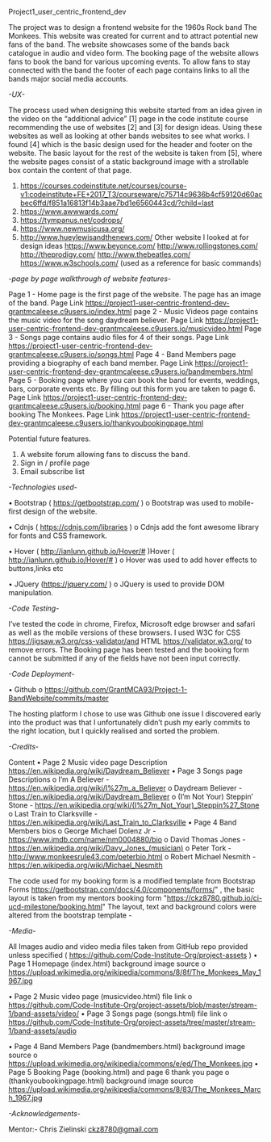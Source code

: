 Project1_user_centric_frontend_dev

The project was to design a frontend website for the 1960s Rock band The Monkees.  This website was created for current and to attract potential new fans of the band. The website showcases some of the bands back catalogue in audio and video form. The booking page of the website allows fans to book the band for various upcoming events. To allow fans to stay connected with the band the footer of each page contains links to all the bands major social media accounts.

*-UX-*

The process used when designing this website started from an idea given in the video on the “additional advice” [1] page in the code institute course recommending the use of websites [2] and [3] for design ideas. Using these websites as well as looking at other bands websites to see what works. I found [4] which is the basic design used for the header and footer on the website. The basic layout for the rest of the website is taken from [5], where the website pages consist of a static background image with a strollable box contain the content of that page. 
1.	https://courses.codeinstitute.net/courses/course-v1:codeinstitute+FE+2017_T3/courseware/c75714c9636b4cf59120d60acbec6ffd/f851a16813f14b3aae7bd1e6560443cd/?child=last
2.	https://www.awwwards.com/
3.	https://tympanus.net/codrops/
4.	https://www.newmusicusa.org/
5.	http://www.hueylewisandthenews.com/
Other website I looked at for design ideas
https://www.beyonce.com/
http://www.rollingstones.com/
http://theprodigy.com/
http://www.thebeatles.com/
https://www.w3schools.com/ (used as a reference for basic commands) 


*-page by page walkthrough of website features-*

Page 1 - Home page is the first page of the website. The page has an image of the band. Page Link https://project1-user-centric-frontend-dev-grantmcaleese.c9users.io/index.html
page 2 - Music Videos page contains the music video for the song daydream believer. Page Link https://project1-user-centric-frontend-dev-grantmcaleese.c9users.io/musicvideo.html
Page 3 - Songs page contains audio files for 4 of their songs. Page Link https://project1-user-centric-frontend-dev-grantmcaleese.c9users.io/songs.html
Page 4 - Band Members page providing a biography of each band member. Page Link https://project1-user-centric-frontend-dev-grantmcaleese.c9users.io/bandmembers.html
Page 5 - Booking page where you can book the band for events, weddings, bars, corporate events etc. By filling out this form you are taken to page 6. Page Link https://project1-user-centric-frontend-dev-grantmcaleese.c9users.io/booking.html
page 6 - Thank you page after booking The Monkees. Page Link https://project1-user-centric-frontend-dev-grantmcaleese.c9users.io/thankyoubookingpage.html

Potential future features.
1. A website forum allowing fans to discuss the band.
2. Sign in / profile page
3. Email subscribe list


*-Technologies used-*

•	Bootstrap ( https://getbootstrap.com/ )
o	Bootstrap was used to mobile-first design of the website.

•	Cdnjs ( https://cdnjs.com/libraries )
o	Cdnjs add the font awesome library for fonts and CSS framework.

•	Hover ( http://ianlunn.github.io/Hover/# )Hover ( http://ianlunn.github.io/Hover/# )
o	Hover was used to add hover effects to buttons,links etc

•	JQuery (https://jquery.com/ )
o	JQuery is used to provide DOM manipulation.


*-Code Testing-*

I’ve tested the code in chrome, Firefox, Microsoft edge browser and safari as well as the mobile versions of these browsers.
I used W3C for CSS https://jigsaw.w3.org/css-validator/and HTML https://validator.w3.org/ to remove errors.
The Booking page has been tested and the booking form cannot be submitted if any of the fields have not been input correctly.


*-Code Deployment-*

•	Github 
o	https://github.com/GrantMCA93/Project-1-BandWebsite/commits/master

The hosting platform I chose to use was Github
one issue I discovered early into the product was that I unfortunately didn’t push my early commits to the right location, but I quickly realised and sorted the problem.


*-Credits-*

Content
•	Page 2 Music video page Description https://en.wikipedia.org/wiki/Daydream_Believer
•	Page 3 Songs page Descriptions 
o	I’m A Believer - https://en.wikipedia.org/wiki/I%27m_a_Believer
o	Daydream Believer - https://en.wikipedia.org/wiki/Daydream_Believer
o	(I’m Not Your) Steppin’ Stone - https://en.wikipedia.org/wiki/(I%27m_Not_Your)_Steppin%27_Stone
o	Last Train to Clarksville - https://en.wikipedia.org/wiki/Last_Train_to_Clarksville
•	Page 4 Band Members bios
o	George Michael Dolenz Jr - https://www.imdb.com/name/nm0004880/bio
o	David Thomas Jones - https://en.wikipedia.org/wiki/Davy_Jones_(musician)
o	Peter Tork - http://www.monkeesrule43.com/peterbio.html
o	Robert Michael Nesmith - https://en.wikipedia.org/wiki/Michael_Nesmith

The code used for my booking form is a modified template from Bootstrap Forms https://getbootstrap.com/docs/4.0/components/forms/" , the basic layout is taken from my mentors booking form "https://ckz8780.github.io/ci-ucd-milestone/booking.html"
The layout, text and background colors were altered from the bootstrap template -

*-Media-*

All Images audio and video media files taken from GitHub repo provided unless specified ( https://github.com/Code-Institute-Org/project-assets )
•	Page 1 Homepage (index.html) background image source 
o	https://upload.wikimedia.org/wikipedia/commons/8/8f/The_Monkees_May_1967.jpg

•	Page 2 Music video page (musicvideo.html) file link 
o	https://github.com/Code-Institute-Org/project-assets/blob/master/stream-1/band-assets/video/
•	Page 3 Songs page (songs.html) file link
o	 https://github.com/Code-Institute-Org/project-assets/tree/master/stream-1/band-assets/audio

•	Page 4 Band Members Page (bandmembers.html) background image source
o	https://upload.wikimedia.org/wikipedia/commons/e/ed/The_Monkees.jpg
•	Page 5 Booking Page (booking.html) and page 6 thank you page
o	(thankyoubookingpage.html) background image source https://upload.wikimedia.org/wikipedia/commons/8/83/The_Monkees_March_1967.jpg


*-Acknowledgements-*

Mentor:- Chris Zielinski  ckz8780@gmail.com 







